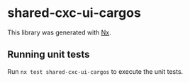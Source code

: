 # shared-cxc-ui-cargos

This library was generated with [Nx](https://nx.dev).

## Running unit tests

Run `nx test shared-cxc-ui-cargos` to execute the unit tests.

